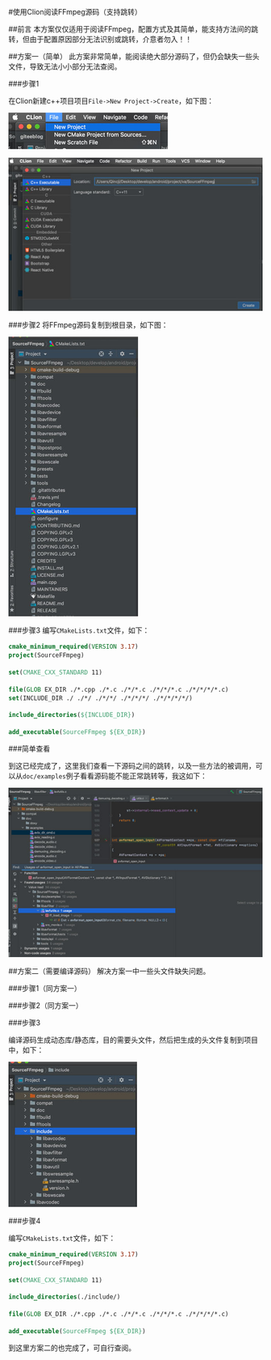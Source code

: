 #使用Clion阅读FFmpeg源码（支持跳转）

##前言
本方案仅仅适用于阅读FFmpeg，配置方式及其简单，能支持方法间的跳转，但由于配置原因部分无法识别或跳转，介意者勿入！！

##方案一（简单）
此方案非常简单，能阅读绝大部分源码了，但仍会缺失一些头文件，导致无法小小部分无法查阅。

###步骤1

在Clion新建c++项目项目`File->New Project->Create`，如下图：

![创建1](img/05_source/source-create1.jpg)

![创建2](img/05_source/source-create2.jpg)


###步骤2
将FFmpeg源码复制到根目录，如下图：

![复制源码](img/05_source/source-copy.jpg)


###步骤3
编写`CMakeLists.txt`文件，如下：
```cmake
cmake_minimum_required(VERSION 3.17)
project(SourceFFmpeg)

set(CMAKE_CXX_STANDARD 11)

file(GLOB EX_DIR ./*.cpp ./*.c ./*/*.c ./*/*/*.c ./*/*/*/*.c)
set(INCLUDE_DIR ./ ./*/ ./*/*/ ./*/*/*/ ./*/*/*/*/)

include_directories(${INCLUDE_DIR})

add_executable(SourceFFmpeg ${EX_DIR})
```

###简单查看

到这已经完成了，这里我们查看一下源码之间的跳转，以及一些方法的被调用，可以从`doc/examples`例子看看源码能不能正常跳转等，我这如下：

![查看](img/05_source/source-look.jpg)


##方案二（需要编译源码）
解决方案一中一些头文件缺失问题。

###步骤1（同方案一）

###步骤2（同方案一）

###步骤3

编译源码生成动态库/静态库，目的需要头文件，然后把生成的头文件复制到项目中，如下：

![文件件](img/05_source/source-head.jpg)

###步骤4

编写`CMakeLists.txt`文件，如下：
```cmake
cmake_minimum_required(VERSION 3.17)
project(SourceFFmpeg)

set(CMAKE_CXX_STANDARD 11)

include_directories(./include/)

file(GLOB EX_DIR ./*.cpp ./*.c ./*/*.c ./*/*/*.c ./*/*/*/*.c)

add_executable(SourceFFmpeg ${EX_DIR})
```

到这里方案二的也完成了，可自行查阅。
